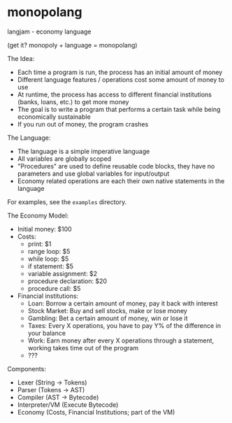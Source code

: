 # monopolang
langjam - economy language

(get it? monopoly + language = monopolang)

The Idea:
* Each time a program is run, the process has an initial amount of money
* Different language features / operations cost some amount of money to use
* At runtime, the process has access to different financial institutions (banks, loans, etc.) to get more money
* The goal is to write a program that performs a certain task while being economically sustainable
* If you run out of money, the program crashes

The Language:
* The language is a simple imperative language
* All variables are globally scoped
* "Procedures" are used to define reusable code blocks, they have no parameters and use global variables for input/output
* Economy related operations are each their own native statements in the language

For examples, see the `examples` directory.

The Economy Model:
* Initial money: $100
* Costs:
  * print: $1
  * range loop: $5
  * while loop: $5
  * if statement: $5
  * variable assignment: $2
  * procedure declaration: $20
  * procedure call: $5
* Financial institutions:
  * Loan: Borrow a certain amount of money, pay it back with interest
  * Stock Market: Buy and sell stocks, make or lose money
  * Gambling: Bet a certain amount of money, win or lose it
  * Taxes: Every X operations, you have to pay Y% of the difference in your balance
  * Work: Earn money after every X operations through a statement, working takes time out of the program
  * ???

Components:
* Lexer (String -> Tokens)
* Parser (Tokens -> AST)
* Compiler (AST -> Bytecode)
* Interpreter/VM (Execute Bytecode)
* Economy (Costs, Financial Institutions; part of the VM)
